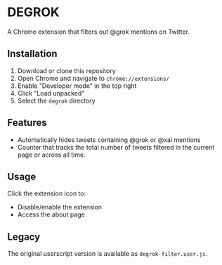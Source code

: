 # DEGROK

A Chrome extension that filters out @grok mentions on Twitter.

## Installation

1. Download or clone this repository
2. Open Chrome and navigate to `chrome://extensions/`
3. Enable "Developer mode" in the top right
4. Click "Load unpacked"
5. Select the `degrok` directory

## Features

- Automatically hides tweets containing @grok or @xai mentions
- Counter that tracks the total number of tweets filtered in the current page or across all time.

## Usage

Click the extension icon to:
- Disable/enable the extension
- Access the about page

## Legacy

The original userscript version is available as `degrok-filter.user.js`.
